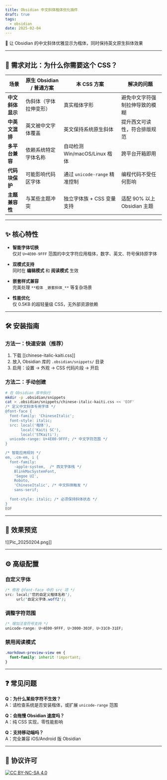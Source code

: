 ```yaml
---
title: Obsidian 中文斜体楷体优化插件
draft: true
tags:
  - obsidian
date: 2025-02-04
---
```


📝 让 Obsidian 的中文斜体优雅显示为楷体，同时保持英文原生斜体效果

---

## 🎯 需求对比：为什么你需要这个 CSS？

| 场景              | 原生 Obsidian / 普通方案 | 本 CSS 方案                | 解决的问题                 |
| --------------- | ------------------ | ----------------------- | --------------------- |
| **中文斜体显示**      | 伪斜体（字体拉伸变形）        | 真实楷体字形                  | 避免中文字符强制拉伸导致的模糊       |
| **中英文混排**       | 英文被中文字体覆盖          | 英文保持系统原生斜体              | 提升西文可读性，符合排版规范        |
| **多平台兼容**       | 依赖系统特定字体名称         | 自动检测 Win/macOS/Linux 楷体 | 跨平台开箱即用               |
| **代码块保护**       | 可能影响代码区字体          | 通过 `unicode-range` 精准控制 | 编程代码不受任何影响            |
| **主题兼容性**       | 与某些主题冲突            | 独立字体族 + CSS 变量支持        | 适配 90% 以上 Obsidian 主题 |

---

## ✨ 核心特性

- **智能字体切换**  
  仅对 `U+4E00-9FFF` 范围的中文字符应用楷体，数字、英文、符号保持原字体

- **双模式支持**  
  同时在 **编辑模式** 和 **阅读模式** 生效

- **嵌套样式兼容**  
  完美处理 `**粗体 _嵌套斜体_**` 等复杂场景

- **性能优化**  
  仅 0.5KB 的超轻量级 CSS，无外部资源依赖

---

## 🛠️ 安装指南

### 方法一：快速安装（推荐）
1. 下载 [[chinese-italic-kaiti.css]]
2. 放入 Obsidian 库的 `.obsidian/snippets/` 目录
3. 启用：设置 → 外观 → CSS 代码片段 → 开启

### 方法二：手动创建
```bash
# 在 Obsidian 库中执行
mkdir -p .obsidian/snippets
cat > .obsidian/snippets/chinese-italic-kaiti.css << 'EOF'
/* 定义中文斜体专用字体 */
@font-face {
  font-family: 'ChineseItalic';
  font-style: italic;
  src: local('楷体'), 
       local('Kaiti SC'),
       local('STKaiti');
  unicode-range: U+4E00-9FFF; /* 中文字符范围 */
}

/* 智能应用规则 */
em, .cm-em, i {
  font-family: 
    -apple-system,  /* 西文字体栈 */
    BlinkMacSystemFont,
    'Segoe UI',
    Roboto,
    'ChineseItalic', /* 中文斜体触发 */
    sans-serif;
  
  font-style: italic; /* 必须保持斜体状态 */
}
EOF
```

---

## 🌈 效果预览

![[Pic_20250204.png]]

---

## ⚙️ 高级配置

### 自定义字体
```css
/* 修改 @font-face 中的 src 项 */
src: local('您的自定义楷体名称'),
     url('自定义字体.woff2');
```

### 调整字符范围
```css
/* 增加注音符号支持 */
unicode-range: U+4E00-9FFF, U+3000-303F, U+31C0-31EF;
```

### 禁用阅读模式
```css
.markdown-preview-view em { 
  font-family: inherit !important;
}
```

---

## ❓ 常见问题

**Q：为什么某些字符不生效？**  
A：请检查系统是否安装楷体，或扩展 `unicode-range` 范围

**Q：会拖慢 Obsidian 速度吗？**  
A：纯 CSS 实现，零性能影响

**Q：支持移动端吗？**  
A：完全兼容 iOS/Android 版 Obsidian

---

## 📜 协议许可
[![CC BY-NC-SA 4.0](https://licensebuttons.net/l/by/4.0/80x15.png)](https://creativecommons.org/licenses/by/4.0/)

